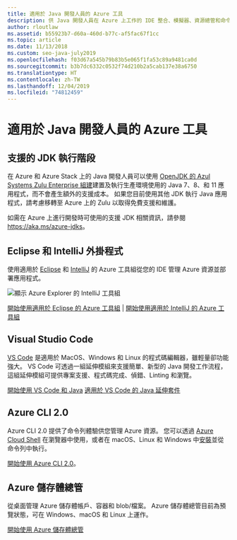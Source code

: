 ```yaml
---
title: 適用於 Java 開發人員的 Azure 工具
description: 供 Java 開發人員在 Azure 上工作的 IDE 整合、模擬器、資源總管和命令列介面。
author: rloutlaw
ms.assetid: b55923b7-d60a-460d-b77c-af5fac67f1cc
ms.topic: article
ms.date: 11/13/2018
ms.custom: seo-java-july2019
ms.openlocfilehash: f03d67a545b79b83b5e065f1fa53c89a9481ca0d
ms.sourcegitcommit: b3b7dc6332c0532f74d210b2a5cab137e38a6750
ms.translationtype: HT
ms.contentlocale: zh-TW
ms.lasthandoff: 12/04/2019
ms.locfileid: "74812459"
---
```

# <a name="azure-tools-for-java-developers"></a>適用於 Java 開發人員的 Azure 工具

## <a name="supported-jdk-runtimes"></a>支援的 JDK 執行階段

在 Azure 和 Azure Stack 上的 Java 開發人員可以使用 [OpenJDK 的 Azul Systems Zulu Enterprise 組建](https://www.azul.com/downloads/azure-only/zulu/)建置及執行生產環境使用的 Java 7、8、和 11 應用程式，而不會產生額外的支援成本。 如果您目前使用其他 JDK 執行 Java 應用程式，請考慮移轉至 Azure 上的 Zulu 以取得免費支援和維護。 

如需在 Azure 上進行開發時可使用的支援 JDK 相關資訊，請參閱 <https://aka.ms/azure-jdks>。

## <a name="eclipse-and-intellij-plugins"></a>Eclipse 和 IntelliJ 外掛程式

使用適用於 [Eclipse](eclipse/azure-toolkit-for-eclipse.md) 和 [IntelliJ](intellij/azure-toolkit-for-intellij.md) 的 Azure 工具組從您的 IDE 管理 Azure 資源並部署應用程式。   

![顯示 Azure Explorer 的 IntelliJ 工具組](media/intelliJ-azure-explorer.png)

[開始使用適用於 Eclipse 的 Azure 工具組](https://docs.microsoft.com/azure/app-service-web/app-service-web-eclipse-create-hello-world-web-app) | [開始使用適用於 IntelliJ 的 Azure 工具組](https://docs.microsoft.com/azure/app-service-web/app-service-web-intellij-create-hello-world-web-app) 

## <a name="visual-studio-code"></a>Visual Studio Code

[VS Code](https://code.visualstudio.com/) 是適用於 MacOS、Windows 和 Linux 的程式碼編輯器，雖輕量卻功能強大。 VS Code 可透過一組延伸模組來支援簡單、新型的 Java 開發工作流程，這組延伸模組可提供專案支援、程式碼完成、偵錯、Linting 和瀏覽。

[開始使用 VS Code 和 Java](https://code.visualstudio.com/docs/java)
[適用於 VS Code 的 Java 延伸套件](https://code.visualstudio.com/docs/java/extensions)  

## <a name="azure-cli-20"></a>Azure CLI 2.0

Azure CLI 2.0 提供了命令列體驗供您管理 Azure 資源。 您可以透過 [Azure Cloud Shell](https://docs.microsoft.com/azure/cloud-shell/overview) 在瀏覽器中使用，或者在 macOS、Linux 和 Windows 中[安裝](https://docs.microsoft.com/cli/azure/install-azure-cli)並從命令列中執行。

[開始使用 Azure CLI 2.0](https://docs.microsoft.com/cli/azure/get-started-with-azure-cli)。

## <a name="azure-storage-explorer"></a>Azure 儲存體總管 

從桌面管理 Azure 儲存體帳戶、容器和 blob/檔案。 Azure 儲存體總管目前為預覽狀態，可在 Windows、macOS 和 Linux 上運作。

[開始使用 Azure 儲存體總管](https://docs.microsoft.com/azure/vs-azure-tools-storage-manage-with-storage-explorer)
